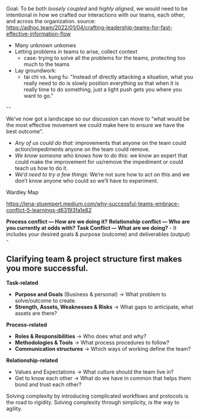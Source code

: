 

Goal:
To be both _loosely coupled_ and _highly aligned_, we would need to be intentional in how we crafted our interactions with our teams, each other, and across the organization.
source: https://adhoc.team/2022/01/04/crafting-leadership-teams-for-fast-effective-information-flow



- Many unknown unkonws
- Letting problems in teams to arise, collect context
	- case: trying to solve all the problems for the teams, protecting too much to the teams
- Lay groundwork:
	- tai chi vs. kung fu: "Instead of directly attacking a situation, what you really need to do is slowly position everything so that when it is really time to do something, just a light push gets you where you want to go."


--

We’ve now got a landscape so our discussion can move to “what would be the most effective movement we could make here to ensure we have the best outcome”.

-   _Any of us could do that_: improvements that anyone on the team could action/impediments anyone on the team could remove.
-   _We know someone who knows how to do this_: we know an expert that could make the improvement for us/remove the impediment or could teach us how to do it.
-   _We’d need to try a few things:_ We’re not sure how to act on this and we don’t know anyone who could so we’ll have to experiment.


Wardley Map


https://lena-stuempert.medium.com/why-successful-teams-embrace-conflict-5-learnings-d63193fa1e82

**Process conflict — How are we doing it?**
**Relationship conflict — Who are you currently at odds with?**
**Task Conflict — What are we doing?**
	-  It includes your desired goals & purpose (outcome) and deliverables (output)
	- 


## **Clarifying team & project structure first makes you more successful.**


**Task-related**

-   **Purpose and Goals** (Business & personal) → What problem to solve/outcome to create.
-   **Strength, Assets, Weaknesses & Risks** → What gaps to anticipate, what assets are there?

**Process-related**

-   **Roles & Responsibilities** → Who does what and why?
-   **Methodologies & Tools** → What process procedures to follow?
-   **Communication structures** → Which ways of working define the team?

**Relationship-related**

-   Values and Expectations → What culture should the team live in?
-   Get to know each other → What do we have in common that helps them bond and trust each other?




Solving complexity by introducing complicated workflows and protocols is the road to rigidity. Solving complexity through simplicity, is the way to agility.